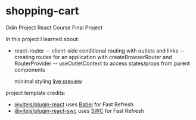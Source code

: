 # shopping-cart

Odin Project React Course Final Project

In this project I learned about:
- react-router
        -- client-side conditional routing with outlets and links
        -- creating routes for an application with createBrowserRouter and RouterProvider
        -- useOutletContext to access states/props from parent components

  minimal styling [live preview](https://mizakson-shopping-cart.netlify.app/)

  
project template credits:
- [@vitejs/plugin-react](https://github.com/vitejs/vite-plugin-react/blob/main/packages/plugin-react/README.md) uses [Babel](https://babeljs.io/) for Fast Refresh
- [@vitejs/plugin-react-swc](https://github.com/vitejs/vite-plugin-react-swc) uses [SWC](https://swc.rs/) for Fast Refresh
